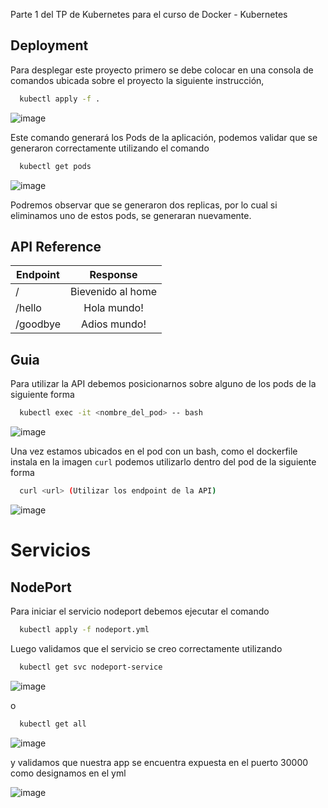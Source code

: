 Parte 1 del TP de Kubernetes para el curso de Docker - Kubernetes

## Deployment

Para desplegar este proyecto primero se debe colocar en una consola de comandos ubicada sobre el proyecto la siguiente instrucción, 
```bash
  kubectl apply -f .
```
![image](https://github.com/f4cuL/utn-curso-kubernetes/assets/56969887/2bbd31b2-45a6-45cf-b096-0f179b1e3369)

Este comando generará los Pods de la aplicación, podemos validar que se generaron correctamente utilizando el comando 
```bash
  kubectl get pods
```
![image](https://github.com/f4cuL/utn-curso-kubernetes/assets/56969887/9e5a9ee6-b189-4762-ba6c-0dd38346069f)

Podremos observar que se generaron dos replicas, por lo cual si eliminamos uno de estos pods, se generaran nuevamente.

## API Reference

| Endpoint |      Response     |
|----------|:-----------------:|
| /        | Bievenido al home |
| /hello   | Hola mundo!       |
| /goodbye | Adios mundo!      |


## Guia

Para utilizar la API debemos posicionarnos sobre alguno de los pods de la siguiente forma

```bash
  kubectl exec -it <nombre_del_pod> -- bash
```

![image](https://github.com/f4cuL/utn-curso-kubernetes/assets/56969887/2051c9e3-d569-4e56-894e-773c6ed81f0d)

Una vez estamos ubicados en el pod con un bash, como el dockerfile instala en la imagen `curl` podemos utilizarlo dentro del pod de la siguiente forma

```bash
  curl <url> (Utilizar los endpoint de la API)
```
![image](https://github.com/f4cuL/utn-curso-kubernetes/assets/56969887/7966830a-7e7a-4ccb-ba76-aa1ef537f7d9)

# Servicios
## NodePort

Para iniciar el servicio nodeport debemos ejecutar el comando
```bash
  kubectl apply -f nodeport.yml
```
 
Luego validamos que el servicio se creo correctamente utilizando 
```bash
  kubectl get svc nodeport-service
```
![image](https://github.com/f4cuL/utn-curso-kubernetes/assets/56969887/8b8aff6c-3d8d-441f-ade9-9bb6af374da6)

o
```bash
  kubectl get all
```
![image](https://github.com/f4cuL/utn-curso-kubernetes/assets/56969887/d4575c06-141a-419e-bf59-87c12e2e10ce)

y validamos que nuestra app se encuentra expuesta en el puerto 30000 como designamos en el yml

![image](https://github.com/f4cuL/utn-curso-kubernetes/assets/56969887/87509258-17d4-4578-9bf9-43f8eb6b0edd)





